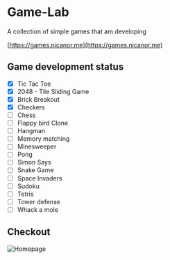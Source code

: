 # Game-Lab
A collection of simple games that am developing

[https://games.nicanor.me](https://games.nicanor.me)

## Game development status
- [x] Tic Tac Toe
- [x] 2048 - Tile Sliding Game
- [x] Brick Breakout 
- [x] Checkers
- [ ] Chess
- [ ] Flappy bird Clone
- [ ] Hangman
- [ ] Memory matching
- [ ] Minesweeper
- [ ] Pong
- [ ] Simon Says
- [ ] Snake Game
- [ ] Space Invaders
- [ ] Sudoku
- [ ] Tetris
- [ ] Tower defense
- [ ] Whack a mole

## Checkout
![Homepage](./homepage.png)
